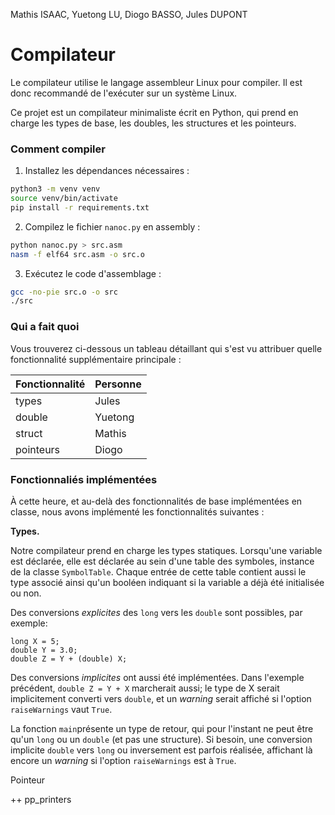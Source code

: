 Mathis ISAAC, Yuetong LU, Diogo BASSO, Jules DUPONT

# Compilateur

Le compilateur utilise le langage assembleur Linux pour compiler. Il est donc
recommandé de l'exécuter sur un système Linux.

Ce projet est un compilateur minimaliste écrit en Python, qui prend en charge
les types de base, les doubles, les structures et les pointeurs.

### Comment compiler

1. Installez les dépendances nécessaires :

```bash
python3 -m venv venv
source venv/bin/activate
pip install -r requirements.txt
```

2. Compilez le fichier `nanoc.py` en assembly :

```bash
python nanoc.py > src.asm 
nasm -f elf64 src.asm -o src.o
```

3. Exécutez le code d'assemblage :

```bash
gcc -no-pie src.o -o src
./src
```

### Qui a fait quoi

Vous trouverez ci-dessous un tableau détaillant qui s'est vu attribuer quelle
fonctionnalité supplémentaire principale :

| Fonctionnalité | Personne |
| -------------- | -------- |
| types          | Jules    |
| double         | Yuetong  |
| struct         | Mathis   |
| pointeurs      | Diogo    |

### Fonctionnaliés implémentées

À cette heure, et au-delà des fonctionnalités de base implémentées en classe, nous avons implémenté les fonctionnalités suivantes :

**Types.**

Notre compilateur prend en charge les types statiques. Lorsqu'une variable est déclarée, elle est déclarée au sein d'une table des symboles, instance de la classe `SymbolTable`. Chaque entrée de cette table contient aussi le type associé ainsi qu'un booléen indiquant si la variable a déjà été initialisée ou non.

Des conversions _explicites_ des `long` vers les `double` sont possibles, par exemple:
```
long X = 5;
double Y = 3.0;
double Z = Y + (double) X;
```

Des conversions _implicites_ ont aussi été implémentées. Dans l'exemple précédent, `double Z = Y + X` marcherait aussi; le type de X serait implicitement converti vers `double`, et un _warning_ serait affiché si l'option `raiseWarnings` vaut `True`.

La fonction `main`présente un type de retour, qui pour l'instant ne peut être qu'un `long` ou un `double` (et pas une structure). Si besoin, une conversion implicite `double` vers `long` ou inversement est parfois réalisée, affichant là encore un _warning_ si l'option `raiseWarnings` est à `True`.

Pointeur

++ pp_printers

